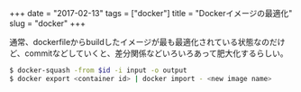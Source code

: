 +++
date = "2017-02-13"
tags = ["docker"]
title = "Dockerイメージの最適化"
slug = "docker"
+++

通常、dockerfileからbuildしたイメージが最も最適化されている状態なのだけど、commitなどしていくと、差分関係などいろいろあって肥大化するらしい。

```bash
$ docker-squash -from $id -i input -o output
$ docker export <container id> | docker import - <new image name>
```
